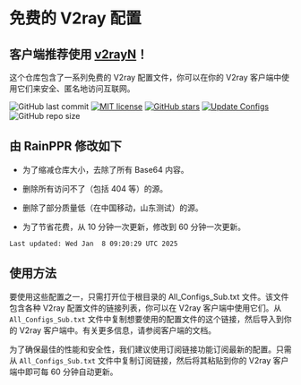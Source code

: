 # 免费的 V2ray 配置

## 客户端推荐使用 [v2rayN](https://github.com/2dust/v2rayN)！

这个仓库包含了一系列免费的 V2ray 配置文件，你可以在你的 V2ray 客户端中使用它们来安全、匿名地访问互联网。

![GitHub last commit](https://img.shields.io/github/last-commit/RainPPR/V2ray-Configs.svg) [![MIT license](https://img.shields.io/badge/License-MIT-blue.svg)](https://lbesson.mit-license.org/) [![GitHub stars](https://img.shields.io/github/stars/RainPPR/V2ray-Configs.svg)](https://github.com/RainPPR/V2ray-Configs/stargazers) [![Update Configs](https://github.com/RainPPR/V2ray-Configs/actions/workflows/main.yml/badge.svg)](https://github.com/RainPPR/V2ray-Configs/actions/workflows/main.yml) ![GitHub repo size](https://img.shields.io/github/repo-size/RainPPR/V2ray-Configs)

## 由 RainPPR 修改如下

+ 为了缩减仓库大小，去除了所有 Base64 内容。

+ 删除所有访问不了（包括 404 等）的源。

+ 删除了部分质量低（在中国移动，山东测试）的源。

+ 为了节省花费，从 10 分钟一次更新，修改到 60 分钟一次更新。

<!-- add-file: ./Files/.date -->

``` date markdown-add-files
Last updated: Wed Jan  8 09:20:29 UTC 2025

```

## 使用方法

要使用这些配置之一，只需打开位于根目录的 All_Configs_Sub.txt 文件。该文件包含各种 V2ray 配置文件的链接列表，你可以在 V2ray 客户端中使用它们。从 `All_Configs_Sub.txt` 文件中复制想要使用的配置文件的这个链接，然后导入到你的 V2ray 客户端中。有关更多信息，请参阅客户端的文档。

为了确保最佳的性能和安全性，我们建议使用订阅链接功能订阅最新的配置。只需从 `All_Configs_Sub.txt` 文件中复制订阅链接，然后将其粘贴到你的 V2ray 客户端中即可每 60 分钟自动更新。
